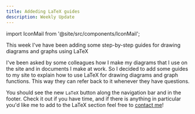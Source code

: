 ```yaml
---
title: Addeding LaTeX guides
description: Weekly Update
---
```


import IconMail from '@site/src/components/IconMail';

This week I've have been adding some step-by-step guides for drawing diagrams and graphs using LaTeX

<!--truncate-->

I've been asked by some colleagues how I make my diagrams that I use on the site and in documents I make at work. So I decided to add some guides to my site to explain how to use LaTeX for drawing diagrams and graph functions. This way they can refer back to it whenever they have questions.

You should see the new `LaTeX` button along the navigation bar and in the footer. Check it out if you have time, and if there is anything in particular you'd like me to add to the LaTeX section feel free to <a href="mailto:contact@hscmathematics.com">contact me<IconMail /></a>!